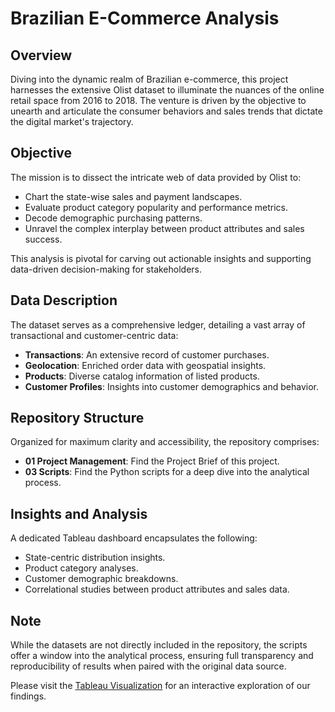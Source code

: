 # Brazilian E-Commerce Analysis

## Overview
Diving into the dynamic realm of Brazilian e-commerce, this project harnesses the extensive Olist dataset to illuminate the nuances of the online retail space from 2016 to 2018. The venture is driven by the objective to unearth and articulate the consumer behaviors and sales trends that dictate the digital market's trajectory.

## Objective
The mission is to dissect the intricate web of data provided by Olist to:

- Chart the state-wise sales and payment landscapes.
- Evaluate product category popularity and performance metrics.
- Decode demographic purchasing patterns.
- Unravel the complex interplay between product attributes and sales success.

This analysis is pivotal for carving out actionable insights and supporting data-driven decision-making for stakeholders.

## Data Description
The dataset serves as a comprehensive ledger, detailing a vast array of transactional and customer-centric data:

- **Transactions**: An extensive record of customer purchases.
- **Geolocation**: Enriched order data with geospatial insights.
- **Products**: Diverse catalog information of listed products.
- **Customer Profiles**: Insights into customer demographics and behavior.

## Repository Structure
Organized for maximum clarity and accessibility, the repository comprises:

- **01 Project Management**: Find the Project Brief of this project.
- **03 Scripts**: Find the Python scripts for a deep dive into the analytical process.

## Insights and Analysis
A dedicated Tableau dashboard encapsulates the following:

- State-centric distribution insights.
- Product category analyses.
- Customer demographic breakdowns.
- Correlational studies between product attributes and sales data.

## Note
While the datasets are not directly included in the repository, the scripts offer a window into the analytical process, ensuring full transparency and reproducibility of results when paired with the original data source.

Please visit the [Tableau Visualization]([link-to-your-dashboard](https://public.tableau.com/views/Exercise6_7_17131445717350/ExploringBrazilsE-CommerceLandscape?:language=en-US&:sid=&:display_count=n&:origin=viz_share_link)) for an interactive exploration of our findings.
